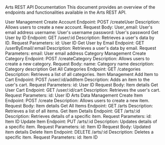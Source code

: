 Arts REST API Documentation
This document provides an overview of the endpoints and functionalities available in the Arts REST API.

User Management
Create Account
Endpoint: POST /createUser
Description: Allows users to create a new account.
Request Body:
User_email: User's email address
username: User's username
password: User's password
Get User by ID
Endpoint: GET /user/:id
Description: Retrieves a user's data by ID.
Request Parameters:
id: User ID
Get User by Email
Endpoint: GET /userByEmail/:email
Description: Retrieves a user's data by email.
Request Parameters:
email: User email address
Category Management
Create Category
Endpoint: POST /createCategory
Description: Allows users to create a new category.
Request Body:
name: Category name
description: Category description
Get All Categories
Endpoint: GET /categories
Description: Retrieves a list of all categories.
Item Management
Add Item to Cart
Endpoint: POST /user/:id/addItem
Description: Adds an item to the user's cart.
Request Parameters:
id: User ID
Request Body:
Item details
Get User Cart
Endpoint: GET /user/:id/cart
Description: Retrieves the user's cart.
Request Parameters:
id: User ID
Arts Data Management
Create Item
Endpoint: POST /create
Description: Allows users to create a new item.
Request Body:
Item details
Get All Items
Endpoint: GET /arts
Description: Retrieves a list of all items.
Get Item Details
Endpoint: GET /arts/:id
Description: Retrieves details of a specific item.
Request Parameters:
id: Item ID
Update Item
Endpoint: PUT /arts/:id
Description: Updates details of a specific item.
Request Parameters:
id: Item ID
Request Body:
Updated item details
Delete Item
Endpoint: DELETE /arts/:id
Description: Deletes a specific item.
Request Parameters:
id: Item ID
